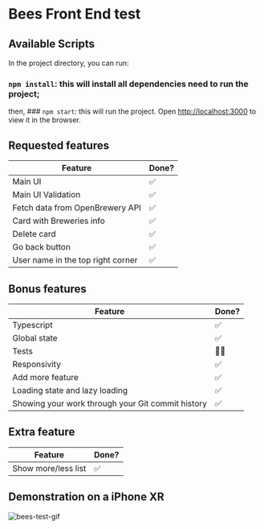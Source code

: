 # Bees Front End test

## Available Scripts

In the project directory, you can run:

### `npm install`: this will install all dependencies need to run the project;

then, ### `npm start`: this will run the project. Open [http://localhost:3000](http://localhost:3000) to view it in the browser.

## Requested features

| Feature | Done? |
| --------          | -------- |
| Main UI    | ✅        |
| Main UI Validation             | ✅        |
| Fetch data from OpenBrewery API             | ✅    |
| Card with Breweries info    | ✅     |
| Delete card     | ✅     |
| Go back button     | ✅     |
| User name in the top right corner     | ✅     |

## Bonus features

| Feature | Done? |
| --------          | -------- |
| Typescript    | ✅        |
| Global state             | ✅        |
| Tests             | 👎🏽    |
| Responsivity    | ✅     |
| Add more feature    | ✅     |
| Loading state and lazy loading | ✅     |
| Showing your work through your Git commit history     | ✅     |

## Extra feature

| Feature | Done? |
| --------          | -------- |
| Show more/less list    | ✅        |

## Demonstration on a iPhone XR

![bees-test-gif](https://user-images.githubusercontent.com/61336548/164514987-77c2f5eb-20b3-42cc-a674-9f3c1d6a8a77.gif)



